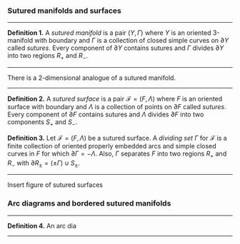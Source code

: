 ### Sutured manifolds and surfaces

---
**Definition 1.** A *sutured manifold* is a pair $(Y,\Gamma)$ where $Y$ is an oriented 3-manifold with boundary and $\Gamma$ is a collection of closed simple curves on $\partial Y$ called *sutures*. Every component of $\partial Y$ contains sutures and $\Gamma$ divides $\partial Y$ into two regions $R_+$ and $R_-$.

---

There is a 2-dimensional analogue of a sutured manifold.

---
**Definition 2.** A *sutured surface* is a pair $\mathcal{F}=(F,\Lambda)$ where $F$ is an oriented surface with boundary and $\Lambda$ is a collection of points on $\partial F$ called *sutures*. Every component of $\partial F$ contains sutures and $\Lambda$ divides $\partial F$ into two components $S_+$ and $S_-$.

**Definition 3.** Let $\mathcal{F} = (F,\Lambda)$ be a sutured surface. A *dividing set* $\Gamma$ for $\mathcal{F}$ is a finite collection of oriented properly embedded arcs and simple closed curves in $F$ for which $\partial\Gamma = -\Lambda$. Also, $\Gamma$ separates $F$ into two regions $R_+$ and $R_-$ with $\partial{R_\pm} = (\pm\Gamma)\cup S_\pm$.

---

Insert figure of sutured surfaces

### Arc diagrams and bordered sutured manifolds

---
**Definition 4.** An arc dia

---
<!--stackedit_data:
eyJoaXN0b3J5IjpbMTg2NjAzNTAxMywtNTg4NTMwNjQ2LDE4OD
UzNzc0MV19
-->